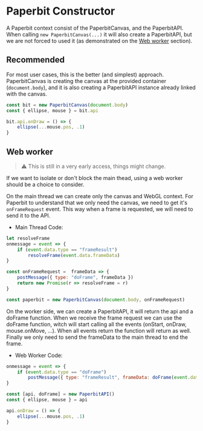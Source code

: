 # Paperbit Constructor

A Paperbit context consist of the PaperbitCanvas, and the PaperbitAPI.
When calling `new PaperbitCanvas(...)` it will also create a PaperbitAPI, 
but we are not forced to used it (as demonstrated on the [Web worker](#web-worker) section).

## Recommended

For most user cases, this is the better (and simplest) approach.
PaperbitCanvas is creating the canvas at the provided container (`document.body`),
and it is also creating a PaperbitAPI instance already linked with the canvas.

```javascript
const bit = new PaperbitCanvas(document.body)
const { ellipse, mouse } = bit.api

bit.api.onDraw = () => {
	ellipse(...mouse.pos, .1)
}
```



## Web worker

> ⚠️ This is still in a very early access, things might change.

If we want to isolate or don't block the main thead, 
using a web worker should be a choice to consider.

On the main thread we can create only the canvas and WebGL context.
For Paperbit to understand that we only need the canvas,
we need to get it's `onFrameRequest` event.
This way when a frame is requested, we will need to send it to the API.

- Main Thread Code:
```javascript
let resolveFrame
onmessage = event => {
	if (event.data.type == "frameResult")
		resolveFrame(event.data.frameData)
}

const onFrameRequest =  frameData => {
	postMessage({ type: "doFrame", frameData })
	return new Promise(r => resolveFrame = r)
}

const paperbit = new PaperbitCanvas(document.body, onFrameRequest)
```

On the worker side, we can create a PaperbitAPI, it will return the api and a doFrame function.
When we receive the frame request we can use the doFrame function, 
witch will start calling all the events (onStart, onDraw, mouse.onMove, ...).
When all events return the function will return as well.
Finally we only need to send the frameData to the main thread to end the frame.

- Web Worker Code:
```javascript
onmessage = event => {
	if (event.data.type == "doFrame")
		postMessage({ type: "frameResult", frameData: doFrame(event.data.frameData)})
}

const [api, doFrame] = new PaperbitAPI()
const { ellipse, mouse } = api

api.onDraw = () => {
	ellipse(...mouse.pos, .1)
}
```